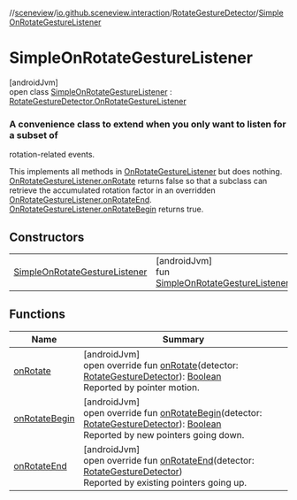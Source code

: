 //[sceneview](../../../../index.md)/[io.github.sceneview.interaction](../../index.md)/[RotateGestureDetector](../index.md)/[SimpleOnRotateGestureListener](index.md)

# SimpleOnRotateGestureListener

[androidJvm]\
open class [SimpleOnRotateGestureListener](index.md) : [RotateGestureDetector.OnRotateGestureListener](../-on-rotate-gesture-listener/index.md)

###  A convenience class to extend when you only want to listen for a subset of

rotation-related events.

This implements all methods in [OnRotateGestureListener](../-on-rotate-gesture-listener/index.md) but does nothing. [OnRotateGestureListener.onRotate](../-on-rotate-gesture-listener/on-rotate.md) returns false so that a subclass can retrieve the accumulated rotation factor in an overridden [OnRotateGestureListener.onRotateEnd](../-on-rotate-gesture-listener/on-rotate-end.md). [OnRotateGestureListener.onRotateBegin](../-on-rotate-gesture-listener/on-rotate-begin.md) returns true.

## Constructors

| | |
|---|---|
| [SimpleOnRotateGestureListener](-simple-on-rotate-gesture-listener.md) | [androidJvm]<br>fun [SimpleOnRotateGestureListener](-simple-on-rotate-gesture-listener.md)() |

## Functions

| Name | Summary |
|---|---|
| [onRotate](on-rotate.md) | [androidJvm]<br>open override fun [onRotate](on-rotate.md)(detector: [RotateGestureDetector](../index.md)): [Boolean](https://kotlinlang.org/api/latest/jvm/stdlib/kotlin/-boolean/index.html)<br>Reported by pointer motion. |
| [onRotateBegin](on-rotate-begin.md) | [androidJvm]<br>open override fun [onRotateBegin](on-rotate-begin.md)(detector: [RotateGestureDetector](../index.md)): [Boolean](https://kotlinlang.org/api/latest/jvm/stdlib/kotlin/-boolean/index.html)<br>Reported by new pointers going down. |
| [onRotateEnd](on-rotate-end.md) | [androidJvm]<br>open override fun [onRotateEnd](on-rotate-end.md)(detector: [RotateGestureDetector](../index.md))<br>Reported by existing pointers going up. |
